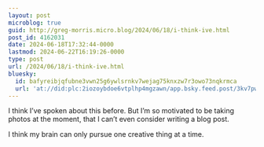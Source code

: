 ```yaml
---
layout: post
microblog: true
guid: http://greg-morris.micro.blog/2024/06/18/i-think-ive.html
post_id: 4162031
date: 2024-06-18T17:32:44-0000
lastmod: 2024-06-22T16:19:26-0000
type: post
url: /2024/06/18/i-think-ive.html
bluesky:
  id: bafyreibjqfubne3vwn25g6ywlsrnkv7wejag75knxzw7r3owo73nqkrmca
  url: 'at://did:plc:2iozoybdoe6vtplhp4mgzawn/app.bsky.feed.post/3kv7pwcodpk2p'
---
```

I think I’ve spoken about this before. But I’m so motivated to be taking photos at the moment, that I can’t even consider writing a blog post.

I think my brain can only pursue one creative thing at a time.
